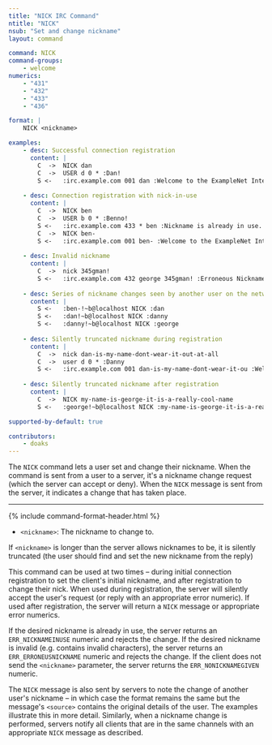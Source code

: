 ```yaml
---
title: "NICK IRC Command"
ntitle: "NICK"
nsub: "Set and change nickname"
layout: command

command: NICK
command-groups:
    - welcome
numerics:
    - "431"
    - "432"
    - "433"
    - "436"

format: |
    NICK <nickname>

examples:
    - desc: Successful connection registration
      content: |
        C  ->  NICK dan
        C  ->  USER d 0 * :Dan!
        S <-   :irc.example.com 001 dan :Welcome to the ExampleNet Internet Relay Chat Network dan
    
    - desc: Connection registration with nick-in-use
      content: |
        C  ->  NICK ben
        C  ->  USER b 0 * :Benno!
        S <-   :irc.example.com 433 * ben :Nickname is already in use.
        C  ->  NICK ben-
        S <-   :irc.example.com 001 ben- :Welcome to the ExampleNet Internet Relay Chat Network ben-
    
    - desc: Invalid nickname
      content: |
        C  ->  nick 345gman!
        S <-   :irc.example.com 432 george 345gman! :Erroneous Nickname
    
    - desc: Series of nickname changes seen by another user on the network
      content: |
        S <-   :ben-!~b@localhost NICK :dan
        S <-   :dan!~b@localhost NICK :danny
        S <-   :danny!~b@localhost NICK :george
    
    - desc: Silently truncated nickname during registration
      content: |
        C  ->  nick dan-is-my-name-dont-wear-it-out-at-all
        C  ->  user d 0 * :Danny
        S <-   :irc.example.com 001 dan-is-my-name-dont-wear-it-ou :Welcome to the ExampleNet Internet Relay Chat Network
    
    - desc: Silently truncated nickname after registration
      content: |
        C  ->  NICK my-name-is-george-it-is-a-really-cool-name
        S <-   :george!~b@localhost NICK :my-name-is-george-it-is-a-real

supported-by-default: true

contributors:
    - doaks
---
```

The `NICK` command lets a user set and change their nickname. When the command is sent from a user to a server, it's a nickname change request (which the server can accept or deny). When the `NICK` message is sent from the server, it indicates a change that has taken place.

-----

{% include command-format-header.html %}

- `<nickname>`: The nickname to change to.

If `<nickname>` is longer than the server allows nicknames to be, it is silently truncated (the user should find and set the new nickname from the reply)

This command can be used at two times – during initial connection registration to set the client's initial nickname, and after registration to change their nick. When used during registration, the server will silently accept the user's request (or reply with an appropriate error numeric). If used after registration, the server will return a `NICK` message or appropriate error numerics.

If the desired nickname is already in use, the server returns an `ERR_NICKNAMEINUSE` numeric and rejects the change. If the desired nickname is invalid (e.g. contains invalid characters), the server returns an `ERR_ERRONEUSNICKNAME` numeric and rejects the change. If the client does not send the `<nickname>` parameter, the server returns the `ERR_NONICKNAMEGIVEN` numeric.

The `NICK` message is also sent by servers to note the change of another user's nickname – in which case the format remains the same but the message's `<source>` contains the original details of the user. The examples illustrate this in more detail. Similarly, when a nickname change is performed, servers notify all clients that are in the same channels with an appropriate `NICK` message as described.
